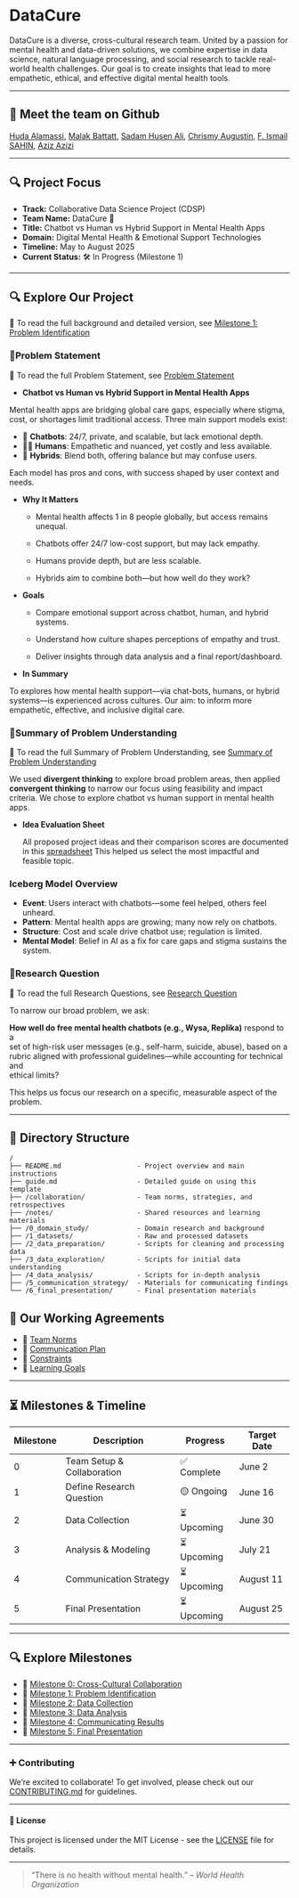 # DataCure

DataCure is a diverse, cross-cultural research team. United by a passion for
mental health and data-driven solutions, we combine expertise in data science,
natural language processing, and social research to tackle real-world
health challenges.
Our goal is to create insights that lead to more empathetic, ethical, and
effective digital mental health tools.

___

## 👥 Meet the team on Github
<!-- markdownlint-disable MD033 -->

[Huda Alamassi](https://github.com/hudaalamassi),
[Malak Battatt](https://github.com/malakbattat),
[Sadam Husen Ali](https://github.com/Urz1),
[Chrismy Augustin](https://github.com/likechrisss),
[F. Ismail SAHIN](https://github.com/fevziismailsahin),
[Aziz Azizi](https://github.com/Azizsin7)

___

## 🔍 Project Focus

* **Track:** Collaborative Data Science Project (CDSP)
* **Team Name:** DataCure 🧬
* **Title:** Chatbot vs Human vs Hybrid Support in Mental Health Apps
* **Domain:** Digital Mental Health & Emotional Support Technologies
* **Timeline:** May to August 2025
* **Current Status:** 🛠️ In Progress (Milestone 1)

___

## 🔍 Explore Our Project

   **📄** To read the full background and detailed version, see
   [Milestone 1: Problem Identification](0_domain_study/README.md)

### 🔹Problem Statement

  **📄** To read the full Problem Statement, see [Problem Statement](0_domain_study/problem_statement.md)

* **Chatbot vs Human vs Hybrid Support in Mental Health Apps**

Mental health apps are bridging global care gaps, especially where stigma, cost,
or shortages limit traditional access. Three main support models exist:

* 🤖 **Chatbots**: 24/7, private, and scalable, but lack emotional depth.  
* 🧑‍⚕️ **Humans**: Empathetic and nuanced, yet costly and less available.  
* 🔁 **Hybrids**: Blend both, offering balance but may confuse users.

Each model has pros and cons, with success shaped by user context and needs.
  
* **Why It Matters**

  * Mental health affects 1 in 8 people globally, but access remains unequal.

  * Chatbots offer 24/7 low-cost support, but may lack empathy.

  * Humans provide depth, but are less scalable.

  * Hybrids aim to combine both—but how well do they work?

* **Goals**

  * Compare emotional support across chatbot, human, and hybrid systems.

  * Understand how culture shapes perceptions of empathy and trust.

  * Deliver insights through data analysis and a final report/dashboard.
  
* **In Summary**

To explores how mental health support—via chat-bots, humans, or hybrid
systems—is experienced across cultures. Our aim: to inform more empathetic,
effective, and inclusive digital care.

### 🔹Summary of Problem Understanding

  **📄** To read the full Summary of Problem Understanding,
  see [Summary of Problem Understanding](0_domain_study/summary_of_our_understanding_of_the_problem_domain.md)

We used **divergent thinking** to explore broad problem areas, then applied  
**convergent thinking** to narrow our focus using feasibility and impact criteria.
We chose to explore chatbot vs human support in mental health apps.

* **Idea Evaluation Sheet**

  All proposed project ideas and their comparison scores are documented in this
  [spreadsheet](https://tinyurl.com/3r5a5jee)
  This helped us select the most impactful and feasible topic.

### Iceberg Model Overview

* **Event**: Users interact with chatbots—some feel helped, others feel unheard.
* **Pattern**: Mental health apps are growing; many now rely on chatbots.  
* **Structure**: Cost and scale drive chatbot use; regulation is limited.  
* **Mental Model**: Belief in AI as a fix for care gaps and stigma sustains the system.

### 🔹Research Question

   **📄** To read the full Research Questions, see
 [Research Question](0_domain_study/research_question.md)

To narrow our broad problem, we ask:  

**How well do free mental health chatbots (e.g., Wysa, Replika)** respond to a  
set of high-risk user messages (e.g., self-harm, suicide, abuse), based on a  
rubric aligned with professional guidelines—while accounting for technical and  
ethical limits?

This helps us focus our research on a specific, measurable aspect of the problem.

___

## 📁 **Directory Structure**

```text
/
├── README.md                   - Project overview and main instructions
├── guide.md                    - Detailed guide on using this template
├── /collaboration/             - Team norms, strategies, and retrospectives
├── /notes/                     - Shared resources and learning materials
├── /0_domain_study/            - Domain research and background
├── /1_datasets/                - Raw and processed datasets
├── /2_data_preparation/        - Scripts for cleaning and processing data
├── /3_data_exploration/        - Scripts for initial data understanding
├── /4_data_analysis/           - Scripts for in-depth analysis
├── /5_communication_strategy/  - Materials for communicating findings
└── /6_final_presentation/      - Final presentation materials

```

## 🤝 Our Working Agreements

* 🔹 [Team Norms](collaboration/group_norms.md)
* 🔹 [Communication Plan](collaboration/communication.md)
* 🔹 [Constraints](collaboration/constraints.md)
* 🔹 [Learning Goals](collaboration/learning_goals.md)

___

## ⏳ Milestones & Timeline

| Milestone | Description                   | Progress     | Target Date |
|-----------|-------------------------------|--------------|-------------|
| 0         | Team Setup & Collaboration    | ✅ Complete   | June 2      |
| 1         | Define Research Question      | 🟡 Ongoing    | June 16     |
| 2         | Data Collection               | ⏳ Upcoming   | June 30     |
| 3         | Analysis & Modeling           | ⏳ Upcoming   | July 21     |
| 4         | Communication Strategy        | ⏳ Upcoming   | August 11   |
| 5         | Final Presentation            | ⏳ Upcoming   | August 25   |

___

## 🔍 Explore Milestones

* 🔹 [Milestone 0: Cross-Cultural Collaboration](collaboration/README.md)
* 🔹 [Milestone 1: Problem Identification](0_domain_study/README.md)
* 🔹 [Milestone 2: Data Collection](1_datasets/README.md)
* 🔹 [Milestone 3: Data Analysis](4_data_analysis/README.md)
* 🔹 [Milestone 4: Communicating Results](5_communication_strategy/README.md)
* 🔹 [Milestone 5: Final Presentation](6_final_presentation/README.md)
  
___

### ➕ **Contributing**

  We’re excited to collaborate! To get involved, please check out our
  [CONTRIBUTING.md](CONTRIBUTING.md) for
  guidelines.
___

#### 🔑 **License**

This project is licensed under the MIT License - see the [LICENSE](LICENSE) file
for details.

___

> “There is no health without mental health.” – *World Health Organization*
